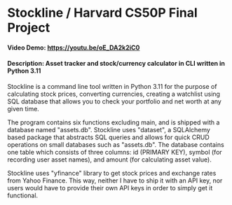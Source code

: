 # Stockline / Harvard CS50P Final Project
#### Video Demo:  <https://youtu.be/oE_DA2k2iC0>
#### Description: Asset tracker and stock/currency calculator in CLI written in Python 3.11
Stockline is a command line tool written in Python 3.11 for the purpose of calculating stock prices, converting currencies, creating a watchlist using SQL database that allows you to check your portfolio and net worth at any given time.

The program contains six functions excluding main, and is shipped with a database named "assets.db". Stockline uses "dataset", a SQLAlchemy based package that abstracts SQL queries and allows for quick CRUD operations on small databases such as "assets.db". The database contains one table which consists of three columns: id (PRIMARY KEY), symbol (for recording user asset names), and amount (for calculating asset value).

Stockline uses "yfinance" library to get stock prices and exchange rates from Yahoo Finance. This way, neither I have to ship it with an API key, nor users would have to provide their own API keys in order to simply get it functional.